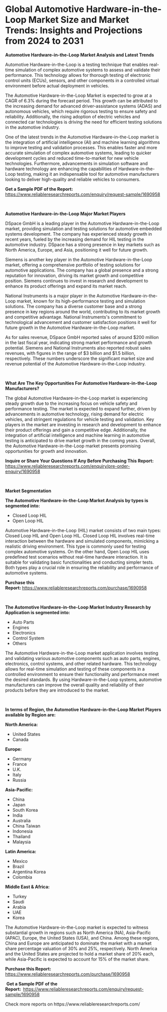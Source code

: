 <p><h1>Global Automotive Hardware-in-the-Loop Market Size and Market Trends: Insights and Projections from 2024 to 2031</h1></p><p><strong>Automotive Hardware-in-the-Loop Market Analysis and Latest Trends</strong></p>
<p><p>Automotive Hardware-in-the-Loop is a testing technique that enables real-time simulation of complex automotive systems to assess and validate their performance. This technology allows for thorough testing of electronic control units (ECUs), sensors, and other components in a controlled virtual environment before actual deployment in vehicles. </p><p>The Automotive Hardware-in-the-Loop Market is expected to grow at a CAGR of 6.3% during the forecast period. This growth can be attributed to the increasing demand for advanced driver-assistance systems (ADAS) and autonomous vehicles, which require rigorous testing to ensure safety and reliability. Additionally, the rising adoption of electric vehicles and connected car technologies is driving the need for efficient testing solutions in the automotive industry.</p><p>One of the latest trends in the Automotive Hardware-in-the-Loop market is the integration of artificial intelligence (AI) and machine learning algorithms to improve testing and validation processes. This enables faster and more accurate simulation of complex automotive systems, leading to quicker development cycles and reduced time-to-market for new vehicle technologies. Furthermore, advancements in simulation software and hardware technology are enhancing the capabilities of Hardware-in-the-Loop testing, making it an indispensable tool for automotive manufacturers looking to deliver high-quality and reliable vehicles to consumers.</p></p>
<p><strong>Get a Sample PDF of the Report:&nbsp;</strong> <a href="https://www.reliableresearchreports.com/enquiry/request-sample/1690958">https://www.reliableresearchreports.com/enquiry/request-sample/1690958</a></p>
<p>&nbsp;</p>
<p><strong>Automotive Hardware-in-the-Loop Major Market Players</strong></p>
<p><p>DSpace GmbH is a leading player in the Automotive Hardware-in-the-Loop market, providing simulation and testing solutions for automotive embedded systems development. The company has experienced steady growth in recent years, fueled by the increasing demand for HIL testing in the automotive industry. DSpace has a strong presence in key markets such as North America, Europe, and Asia, positioning it well for future growth.</p><p>Siemens is another key player in the Automotive Hardware-in-the-Loop market, offering a comprehensive portfolio of testing solutions for automotive applications. The company has a global presence and a strong reputation for innovation, driving its market growth and competitive position. Siemens continues to invest in research and development to enhance its product offerings and expand its market reach.</p><p>National Instruments is a major player in the Automotive Hardware-in-the-Loop market, known for its high-performance testing and simulation solutions. The company has a diverse customer base and a strong presence in key regions around the world, contributing to its market growth and competitive advantage. National Instruments's commitment to technological advancement and customer satisfaction positions it well for future growth in the Automotive Hardware-in-the-Loop market.</p><p>As for sales revenue, DSpace GmbH reported sales of around $200 million in the last fiscal year, indicating strong market performance and growth potential. Siemens and National Instruments also reported robust sales revenues, with figures in the range of $3 billion and $1.5 billion, respectively. These numbers underscore the significant market size and revenue potential of the Automotive Hardware-in-the-Loop industry.</p></p>
<p>&nbsp;</p>
<p><strong>What Are The Key Opportunities For Automotive Hardware-in-the-Loop Manufacturers?</strong></p>
<p><p>The global Automotive Hardware-in-the-Loop market is experiencing steady growth due to the increasing focus on vehicle safety and performance testing. The market is expected to expand further, driven by advancements in automotive technology, rising demand for electric vehicles, and stringent regulations for vehicle testing and validation. Key players in the market are investing in research and development to enhance their product offerings and gain a competitive edge. Additionally, the integration of artificial intelligence and machine learning in automotive testing is anticipated to drive market growth in the coming years. Overall, the Automotive Hardware-in-the-Loop market presents promising opportunities for growth and innovation.</p></p>
<p><strong>Inquire or Share Your Questions If Any Before Purchasing This Report:</strong> <a href="https://www.reliableresearchreports.com/enquiry/pre-order-enquiry/1690958">https://www.reliableresearchreports.com/enquiry/pre-order-enquiry/1690958</a></p>
<p>&nbsp;</p>
<p><strong>Market Segmentation</strong></p>
<p><strong>The Automotive Hardware-in-the-Loop Market Analysis by types is segmented into:</strong></p>
<p><ul><li>Closed Loop HIL</li><li>Open Loop HIL</li></ul></p>
<p><p>Automotive Hardware-in-the-Loop (HIL) market consists of two main types: Closed Loop HIL and Open Loop HIL. Closed Loop HIL involves real-time interaction between the hardware and simulated components, mimicking a realistic driving environment. This type is commonly used for testing complex automotive systems. On the other hand, Open Loop HIL uses predefined test scenarios without real-time hardware interaction. It is suitable for validating basic functionalities and conducting simpler tests. Both types play a crucial role in ensuring the reliability and performance of automotive systems.</p></p>
<p><strong>Purchase this Report:&nbsp;</strong><a href="https://www.reliableresearchreports.com/purchase/1690958">https://www.reliableresearchreports.com/purchase/1690958</a></p>
<p>&nbsp;</p>
<p><strong>The Automotive Hardware-in-the-Loop Market Industry Research by Application is segmented into:</strong></p>
<p><ul><li>Auto Parts</li><li>Engines</li><li>Electronics</li><li>Control System</li><li>Others</li></ul></p>
<p><p>The Automotive Hardware-in-the-Loop market application involves testing and validating various automotive components such as auto parts, engines, electronics, control systems, and other related hardware. This technology allows for real-time simulation and testing of these components in a controlled environment to ensure their functionality and performance meet the desired standards. By using Hardware-in-the-Loop systems, automotive manufacturers can improve the overall quality and reliability of their products before they are introduced to the market.</p></p>
<p>&nbsp;</p>
<p><strong>In terms of Region, the Automotive Hardware-in-the-Loop Market Players available by Region are:</strong></p>
<p>
    <p> <strong> North America: </strong>
        <ul>
            <li>United States</li>
            <li>Canada</li>
        </ul>
        </p> 
    <p> <strong> Europe: </strong>
        <ul>
            <li>Germany</li>
            <li>France</li>
            <li>U.K.</li>
            <li>Italy</li>
            <li>Russia</li>
        </ul>
        </p> 
    <p> <strong> Asia-Pacific: </strong>
        <ul>
            <li>China</li>
            <li>Japan</li>
            <li>South Korea</li>
            <li>India</li>
            <li>Australia</li>
            <li>China Taiwan</li>
            <li>Indonesia</li>
            <li>Thailand</li>
            <li>Malaysia</li>
        </ul>
        </p> 
    <p> <strong> Latin America: </strong>
        <ul>
            <li>Mexico</li>
            <li>Brazil</li>
            <li>Argentina Korea</li>
            <li>Colombia</li>
        </ul>
        </p> 
    <p> <strong> Middle East & Africa: </strong>
        <ul>
            <li>Turkey</li>
            <li>Saudi</li>
            <li>Arabia</li>
            <li>UAE</li>
            <li>Korea</li>
        </ul>
    </p>
    </p>
<p><p>The Automotive Hardware-in-the-Loop market is expected to witness substantial growth in regions such as North America (NA), Asia-Pacific (APAC), Europe, the United States (USA), and China. Among these regions, China and Europe are anticipated to dominate the market with a market share percentage valuation of 30% and 25%, respectively. North America and the United States are projected to hold a market share of 20% each, while Asia-Pacific is expected to account for 15% of the market share.</p></p>
<p><strong>Purchase this Report: </strong><a href="https://www.reliableresearchreports.com/purchase/1690958">https://www.reliableresearchreports.com/purchase/1690958</a></p>
<p>&nbsp;<strong>Get a Sample PDF of the Report:&nbsp;&nbsp;</strong><a href="https://www.reliableresearchreports.com/enquiry/request-sample/1690958">https://www.reliableresearchreports.com/enquiry/request-sample/1690958</a></p>
<p><strong></strong></p>
<p>Check more reports on https://www.reliableresearchreports.com/</p>
